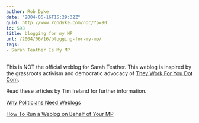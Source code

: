 ```yaml
---
author: Rob Dyke
date: "2004-06-16T15:29:32Z"
guid: http://www.robdyke.com/noc/?p=90
id: 598
title: blogging for my MP
url: /2004/06/16/blogging-for-my-mp/
tags:
- Sarah Teather Is My MP
---
```

This is NOT the official weblog for Sarah Teather. This weblog is inspired by the grassroots activism and democratic advocacy of [They Work For You Dot Com](http://www.theyworkforyou.com).

Read these articles by Tim Ireland for further information.
  
[Why Politicians Need Weblogs](http://www.bloggerheads.com/politicians.asp)

[How To Run a Weblog on Behalf of Your MP](http://www.bloggerheads.com/mps_weblogs.asp)